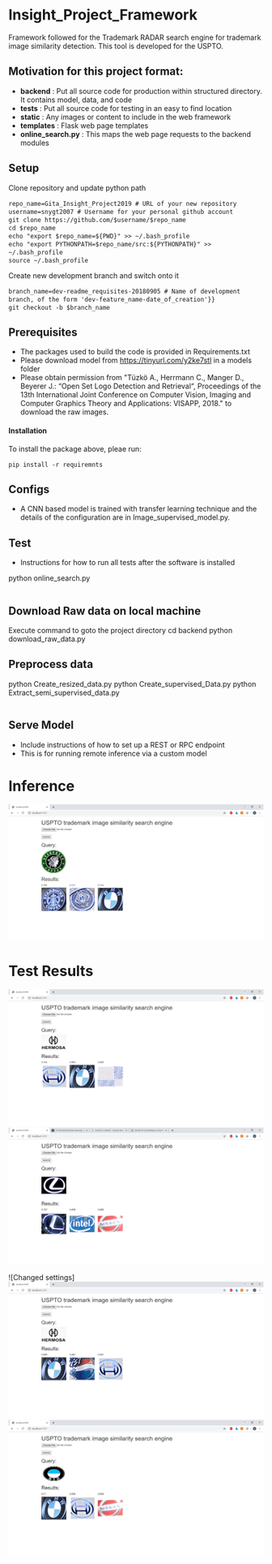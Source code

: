 # Insight_Project_Framework
Framework followed for the Trademark RADAR search engine for trademark image similarity detection.
This tool is developed for the USPTO.

## Motivation for this project format:
- **backend** : Put all source code for production within structured directory. It contains model, data, and code
- **tests** : Put all source code for testing in an easy to find location
- **static** : Any images or content to include in the web framework
- **templates** : Flask web page templates
- **online_search.py** : This maps the web page requests to the backend modules

## Setup
Clone repository and update python path
```
repo_name=Gita_Insight_Project2019 # URL of your new repository
username=snygt2007 # Username for your personal github account
git clone https://github.com/$username/$repo_name
cd $repo_name
echo "export $repo_name=${PWD}" >> ~/.bash_profile
echo "export PYTHONPATH=$repo_name/src:${PYTHONPATH}" >> ~/.bash_profile
source ~/.bash_profile
```
Create new development branch and switch onto it
```
branch_name=dev-readme_requisites-20180905 # Name of development branch, of the form 'dev-feature_name-date_of_creation'}}
git checkout -b $branch_name
```



## Prerequisites

- The packages used to build the code is provided in Requirements.txt
- Please download model from https://tinyurl.com/y2ke7stl in a models folder 
- Please obtain permission from "Tüzkö A., Herrmann C., Manger D., Beyerer J.: “Open Set Logo Detection and Retrieval“, Proceedings of the 13th International Joint Conference on Computer Vision, Imaging and Computer Graphics Theory and Applications: VISAPP, 2018." to download the raw images.

#### Installation
To install the package above, pleae run:
```shell
pip install -r requiremnts
```


## Configs
- A CNN based model is trained with transfer learning technique and the details of the configuration are in Image_supervised_model.py. 


## Test
- Instructions for how to run all tests after the software is installed

python online_search.py


```
```

## Download Raw data on local machine
Execute command to goto the project directory
cd backend
python download_raw_data.py 

## Preprocess data
python Create_resized_data.py
python Create_supervised_Data.py
python Extract_semi_supervised_data.py

```
```

## Serve Model
- Include instructions of how to set up a REST or RPC endpoint
- This is for running remote inference via a custom model

# Inference
![Select a query image and clck Submit.](https://github.com/snygt2007/Gita_Insight_Project2019/blob/master/Readme_Images/data_inference.png)

# Test Results

![Images across business categories](https://github.com/snygt2007/Gita_Insight_Project2019/blob/master/Readme_Images/business_case.png)
![Testing image](https://github.com/snygt2007/Gita_Insight_Project2019/blob/master/Readme_Images/testing_result.png)

![Changed settings]
![Images across business categories](https://github.com/snygt2007/Gita_Insight_Project2019/blob/master/Readme_Images/business_case_outline.png)
![Testing image](https://github.com/snygt2007/Gita_Insight_Project2019/blob/master/Readme_Images/testing_outline.png)
